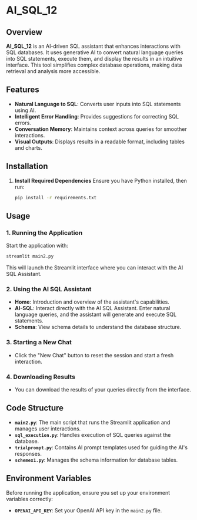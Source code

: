 
# AI_SQL_12

## Overview
**AI_SQL_12** is an AI-driven SQL assistant that enhances interactions with SQL databases. It uses generative AI to convert natural language queries into SQL statements, execute them, and display the results in an intuitive interface. This tool simplifies complex database operations, making data retrieval and analysis more accessible.

## Features
- **Natural Language to SQL**: Converts user inputs into SQL statements using AI.
- **Intelligent Error Handling**: Provides suggestions for correcting SQL errors.
- **Conversation Memory**: Maintains context across queries for smoother interactions.
- **Visual Outputs**: Displays results in a readable format, including tables and charts.

## Installation

1. **Install Required Dependencies**
   Ensure you have Python installed, then run:
   ```bash
   pip install -r requirements.txt
   ```

## Usage
### 1. Running the Application
Start the application with:
```bash
streamlit main2.py
```
This will launch the Streamlit interface where you can interact with the AI SQL Assistant.

### 2. Using the AI SQL Assistant
- **Home**: Introduction and overview of the assistant's capabilities.
- **AI-SQL**: Interact directly with the AI SQL Assistant. Enter natural language queries, and the assistant will generate and execute SQL statements.
- **Schema**: View schema details to understand the database structure.

### 3. Starting a New Chat
- Click the "New Chat" button to reset the session and start a fresh interaction.

### 4. Downloading Results
- You can download the results of your queries directly from the interface.

## Code Structure
- **`main2.py`**: The main script that runs the Streamlit application and manages user interactions.
- **`sql_execution.py`**: Handles execution of SQL queries against the database.
- **`trialprompt.py`**: Contains AI prompt templates used for guiding the AI's responses.
- **`schemex1.py`**: Manages the schema information for database tables.

## Environment Variables
Before running the application, ensure you set up your environment variables correctly:
- **`OPENAI_API_KEY`**: Set your OpenAI API key in the `main2.py` file.
